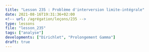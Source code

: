 ```yaml
---
title: "Lesson 235 : Problème d'interversion limite-intégrale"
date: 2021-08-16T19:31:36+02:00
<!-- url: /agrégation/leçons/235 -->
type: lessons
file: "lesson_235"
tags: ["analyse"]
developments: ["Dirichlet", "Prolongement Gamma"]
draft: true
---
```

